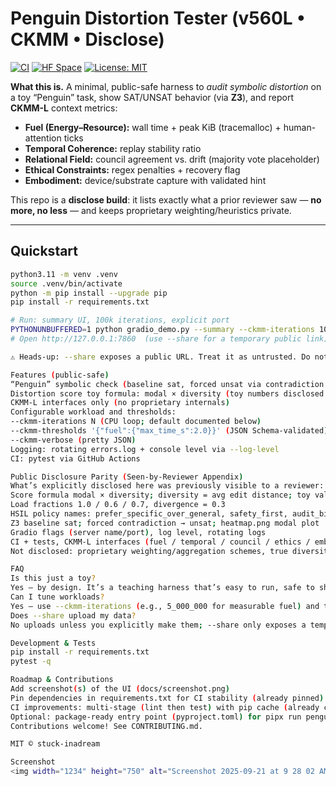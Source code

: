 # Penguin Distortion Tester (v560L • CKMM • Disclose)

[![CI](https://github.com/stuck-inadream/penguin-tester/actions/workflows/ci.yml/badge.svg)](https://github.com/stuck-inadream/penguin-tester/actions)
[![HF Space](https://img.shields.io/badge/%F0%9F%A4%97%20Spaces-Penguin%20Distortion%20Tester-blue)](https://huggingface.co/spaces/stuck-inadream/penguin-distortion-tester)
[![License: MIT](https://img.shields.io/badge/License-MIT-yellow.svg)](LICENSE)

**What this is.** A minimal, public-safe harness to *audit symbolic distortion* on a toy “Penguin” task, show SAT/UNSAT behavior (via **Z3**), and report **CKMM-L** context metrics:

- **Fuel (Energy–Resource):** wall time + peak KiB (tracemalloc) + human-attention ticks  
- **Temporal Coherence:** replay stability ratio  
- **Relational Field:** council agreement vs. drift (majority vote placeholder)  
- **Ethical Constraints:** regex penalties + recovery flag  
- **Embodiment:** device/substrate capture with validated hint  

This repo is a **disclose build**: it lists exactly what a prior reviewer saw — **no more, no less** — and keeps proprietary weighting/heuristics private.

---

## Quickstart

```bash
python3.11 -m venv .venv
source .venv/bin/activate
python -m pip install --upgrade pip
pip install -r requirements.txt

# Run: summary UI, 100k iterations, explicit port
PYTHONUNBUFFERED=1 python gradio_demo.py --summary --ckmm-iterations 100000 --server_port 7860
# Open http://127.0.0.1:7860  (use --share for a temporary public link)

⚠️ Heads-up: --share exposes a public URL. Treat it as untrusted. Do not upload sensitive data.

Features (public-safe)
“Penguin” symbolic check (baseline sat, forced unsat via contradiction trigger)
Distortion score toy formula: modal × diversity (toy numbers disclosed below)
CKMM-L interfaces only (no proprietary internals)
Configurable workload and thresholds:
--ckmm-iterations N (CPU loop; default documented below)
--ckmm-thresholds '{"fuel":{"max_time_s":2.0}}' (JSON Schema-validated)
--ckmm-verbose (pretty JSON)
Logging: rotating errors.log + console level via --log-level
CI: pytest via GitHub Actions

Public Disclosure Parity (Seen-by-Reviewer Appendix)
What’s explicitly disclosed here was previously visible to a reviewer:
Score formula modal × diversity; diversity = avg edit distance; toy values 0.33 × 2 = 0.66
Load fractions 1.0 / 0.6 / 0.7, divergence = 0.3
HSIL policy names: prefer_specific_over_general, safety_first, audit_bias
Z3 baseline sat; forced contradiction → unsat; heatmap.png modal plot
Gradio flags (server name/port), log level, rotating logs
CI + tests, CKMM-L interfaces (fuel / temporal / council / ethics / embodiment)
Not disclosed: proprietary weighting/aggregation schemes, true diversity/council math beyond placeholders, production energy models, or internal heuristics.

FAQ
Is this just a toy?
Yes — by design. It’s a teaching harness that’s easy to run, safe to share, and useful for audits.
Can I tune workloads?
Yes — use --ckmm-iterations (e.g., 5_000_000 for measurable fuel) and thresholds via --ckmm-thresholds JSON.
Does --share upload my data?
No uploads unless you explicitly make them; --share only exposes a temporary Gradio URL. Treat it as public.

Development & Tests
pip install -r requirements.txt
pytest -q

Roadmap & Contributions
Add screenshot(s) of the UI (docs/screenshot.png)
Pin dependencies in requirements.txt for CI stability (already pinned)
CI improvements: multi-stage (lint then test) with pip cache (already caching pip)
Optional: package-ready entry point (pyproject.toml) for pipx run penguin-tester
Contributions welcome! See CONTRIBUTING.md.

MIT © stuck-inadream

Screenshot
<img width="1234" height="750" alt="Screenshot 2025-09-21 at 9 28 02 AM" src="https://github.com/user-attachments/assets/3d0d0b21-539d-4f63-90b1-67b719130949" />
